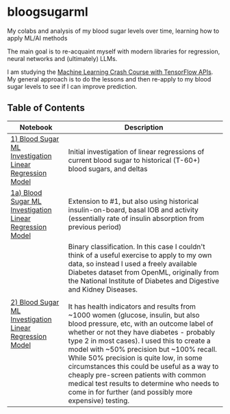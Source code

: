 # bloogsugarml
My colabs and analysis of my blood sugar levels over time, learning how to apply ML/AI methods

The main goal is to re-acquaint myself with modern libraries for regression, neural networks and (ultimately) LLMs.

I am studying the [Machine Learning Crash Course with TensorFlow APIs](https://developers.google.com/machine-learning/crash-course). 
My general approach is to do the lessons and then re-apply to my blood sugar levels to see if I can improve prediction.

## Table of Contents

| Notebook | Description |
| -------- | ----------- |
|[1) Blood Sugar ML Investigation Linear Regression Model](https://github.com/ssuppe/bloogsugarml/blob/main/1\)_Blood_Sugar_ML_Investigation_Linear_Regression_Model.ipynb) | Initial investigation of linear regressions of current blood sugar to historical (T-60+) blood sugars, and deltas |
|[1a) Blood Sugar ML Investigation Linear Regression Model](https://github.com/ssuppe/bloogsugarml/blob/main/1a\)_Blood_Sugar_ML_Investigation_Linear_Regression_Model.ipynb) | Extension to #1, but also using historical insulin-on-board, basal IOB and activity (essentially rate of insulin absorption from previous period) |
|[2) Blood Sugar ML Investigation Linear Regression Model](https://github.com/ssuppe/bloogsugarml/blob/main/2\)_Binary_Classification_of_Diabetes_diagnosis.ipynb) | Binary classification. In this case I couldn't think of a useful exercise to apply to my own data, so instead I used a freely available Diabetes dataset from OpenML, originally from the National Institute of Diabetes and Digestive and Kidney Diseases. <br><br>It has health indicators and results from ~1000 women (glucose, insulin, but also blood pressure, etc, with an outcome label of whether or not they have diabetes - probably type 2 in most cases). I used this to create a model with ~50% precision but ~100% recall. While 50% precision is quite low, in some circumstances this could be useful as a way to cheaply pre-screen patients with common medical test results to determine who needs to come in for further (and possibly more expensive) testing.  |
